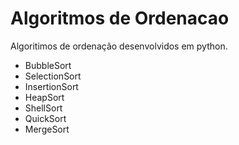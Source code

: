 # Algoritmos de Ordenacao

Algoritimos de ordenação desenvolvidos em python.
- BubbleSort 
- SelectionSort  
- InsertionSort 
- HeapSort   
- ShellSort   
- QuickSort  
- MergeSort  

